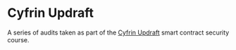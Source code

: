 # Cyfrin Updraft

A series of audits taken as part of the [Cyfrin Updraft](https://updraft.cyfrin.io/courses/security) smart contract security course.


